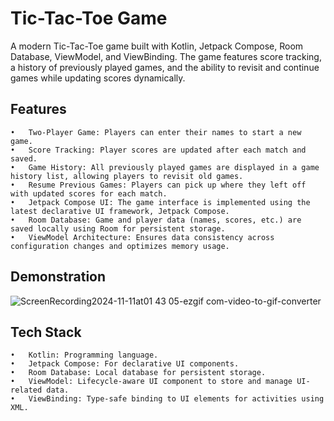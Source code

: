 # Tic-Tac-Toe Game

A modern Tic-Tac-Toe game built with Kotlin, Jetpack Compose, Room Database, ViewModel, and ViewBinding. The game features score tracking, a history of previously played games, and the ability to revisit and continue games while updating scores dynamically.

## Features

	•	Two-Player Game: Players can enter their names to start a new game.
	•	Score Tracking: Player scores are updated after each match and saved.
	•	Game History: All previously played games are displayed in a game history list, allowing players to revisit old games.
	•	Resume Previous Games: Players can pick up where they left off with updated scores for each match.
	•	Jetpack Compose UI: The game interface is implemented using the latest declarative UI framework, Jetpack Compose.
	•	Room Database: Game and player data (names, scores, etc.) are saved locally using Room for persistent storage.
	•	ViewModel Architecture: Ensures data consistency across configuration changes and optimizes memory usage.

## Demonstration

![ScreenRecording2024-11-11at01 43 05-ezgif com-video-to-gif-converter](https://github.com/user-attachments/assets/e88ec118-06ad-4766-9841-2fc250fce0e9)



## Tech Stack

	•	Kotlin: Programming language.
	•	Jetpack Compose: For declarative UI components.
	•	Room Database: Local database for persistent storage.
	•	ViewModel: Lifecycle-aware UI component to store and manage UI-related data.
	•	ViewBinding: Type-safe binding to UI elements for activities using XML.

